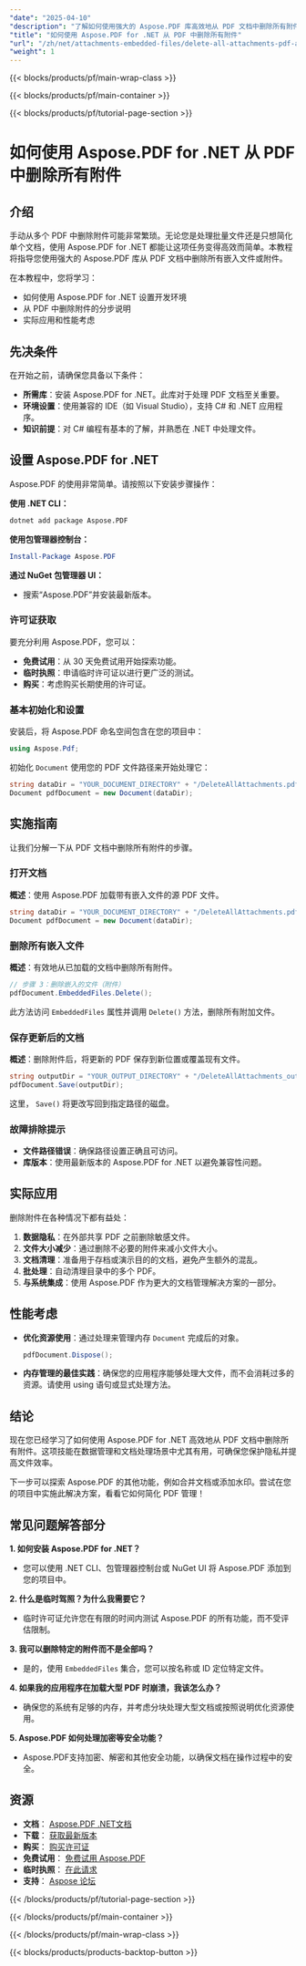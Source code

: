 ```yaml
---
"date": "2025-04-10"
"description": "了解如何使用强大的 Aspose.PDF 库高效地从 PDF 文档中删除所有附件。本分步指南将确保您的文档干净安全。"
"title": "如何使用 Aspose.PDF for .NET 从 PDF 中删除所有附件"
"url": "/zh/net/attachments-embedded-files/delete-all-attachments-pdf-aspose-pdf-net/"
"weight": 1
---
```


{{< blocks/products/pf/main-wrap-class >}}

{{< blocks/products/pf/main-container >}}

{{< blocks/products/pf/tutorial-page-section >}}


# 如何使用 Aspose.PDF for .NET 从 PDF 中删除所有附件

## 介绍

手动从多个 PDF 中删除附件可能非常繁琐。无论您是处理批量文件还是只想简化单个文档，使用 Aspose.PDF for .NET 都能让这项任务变得高效而简单。本教程将指导您使用强大的 Aspose.PDF 库从 PDF 文档中删除所有嵌入文件或附件。

在本教程中，您将学习：
- 如何使用 Aspose.PDF for .NET 设置开发环境
- 从 PDF 中删除附件的分步说明
- 实际应用和性能考虑

## 先决条件

在开始之前，请确保您具备以下条件：
- **所需库**：安装 Aspose.PDF for .NET。此库对于处理 PDF 文档至关重要。
- **环境设置**：使用兼容的 IDE（如 Visual Studio），支持 C# 和 .NET 应用程序。
- **知识前提**：对 C# 编程有基本的了解，并熟悉在 .NET 中处理文件。

## 设置 Aspose.PDF for .NET

Aspose.PDF 的使用非常简单。请按照以下安装步骤操作：

**使用 .NET CLI：**

```bash
dotnet add package Aspose.PDF
```

**使用包管理器控制台：**

```powershell
Install-Package Aspose.PDF
```

**通过 NuGet 包管理器 UI：**
- 搜索“Aspose.PDF”并安装最新版本。

### 许可证获取

要充分利用 Aspose.PDF，您可以：
- **免费试用**：从 30 天免费试用开始探索功能。
- **临时执照**：申请临时许可证以进行更广泛的测试。
- **购买**：考虑购买长期使用的许可证。

### 基本初始化和设置

安装后，将 Aspose.PDF 命名空间包含在您的项目中：

```csharp
using Aspose.Pdf;
```

初始化 `Document` 使用您的 PDF 文件路径来开始处理它：

```csharp
string dataDir = "YOUR_DOCUMENT_DIRECTORY" + "/DeleteAllAttachments.pdf";
Document pdfDocument = new Document(dataDir);
```

## 实施指南

让我们分解一下从 PDF 文档中删除所有附件的步骤。

### 打开文档

**概述**：使用 Aspose.PDF 加载带有嵌入文件的源 PDF 文件。

```csharp
string dataDir = "YOUR_DOCUMENT_DIRECTORY" + "/DeleteAllAttachments.pdf";
Document pdfDocument = new Document(dataDir);
```

### 删除所有嵌入文件

**概述**：有效地从已加载的文档中删除所有附件。

```csharp
// 步骤 3：删除嵌入的文件（附件）
pdfDocument.EmbeddedFiles.Delete();
```

此方法访问 `EmbeddedFiles` 属性并调用 `Delete()` 方法，删除所有附加文件。

### 保存更新后的文档

**概述**：删除附件后，将更新的 PDF 保存到新位置或覆盖现有文件。

```csharp
string outputDir = "YOUR_OUTPUT_DIRECTORY" + "/DeleteAllAttachments_out.pdf";
pdfDocument.Save(outputDir);
```

这里， `Save()` 将更改写回到指定路径的磁盘。

### 故障排除提示

- **文件路径错误**：确保路径设置正确且可访问。
- **库版本**：使用最新版本的 Aspose.PDF for .NET 以避免兼容性问题。

## 实际应用

删除附件在各种情况下都有益处：
1. **数据隐私**：在外部共享 PDF 之前删除敏感文件。
2. **文件大小减少**：通过删除不必要的附件来减小文件大小。
3. **文档清理**：准备用于存档或演示目的的文档，避免产生额外的混乱。
4. **批处理**：自动清理目录中的多个 PDF。
5. **与系统集成**：使用 Aspose.PDF 作为更大的文档管理解决方案的一部分。

## 性能考虑

- **优化资源使用**：通过处理来管理内存 `Document` 完成后的对象。
  
  ```csharp
  pdfDocument.Dispose();
  ```

- **内存管理的最佳实践**：确保您的应用程序能够处理大文件，而不会消耗过多的资源。请使用 using 语句或显式处理方法。

## 结论

现在您已经学习了如何使用 Aspose.PDF for .NET 高效地从 PDF 文档中删除所有附件。这项技能在数据管理和文档处理场景中尤其有用，可确保您保护隐私并提高文件效率。

下一步可以探索 Aspose.PDF 的其他功能，例如合并文档或添加水印。尝试在您的项目中实施此解决方案，看看它如何简化 PDF 管理！

## 常见问题解答部分

**1. 如何安装 Aspose.PDF for .NET？**
- 您可以使用 .NET CLI、包管理器控制台或 NuGet UI 将 Aspose.PDF 添加到您的项目中。

**2. 什么是临时驾照？为什么我需要它？**
- 临时许可证允许您在有限的时间内测试 Aspose.PDF 的所有功能，而不受评估限制。

**3. 我可以删除特定的附件而不是全部吗？**
- 是的，使用 `EmbeddedFiles` 集合，您可以按名称或 ID 定位特定文件。

**4. 如果我的应用程序在加载大型 PDF 时崩溃，我该怎么办？**
- 确保您的系统有足够的内存，并考虑分块处理大型文档或按照说明优化资源使用。

**5. Aspose.PDF 如何处理加密等安全功能？**
- Aspose.PDF支持加密、解密和其他安全功能，以确保文档在操作过程中的安全。

## 资源

- **文档**： [Aspose.PDF .NET文档](https://reference.aspose.com/pdf/net/)
- **下载**： [获取最新版本](https://releases.aspose.com/pdf/net/)
- **购买**： [购买许可证](https://purchase.aspose.com/buy)
- **免费试用**： [免费试用 Aspose.PDF](https://releases.aspose.com/pdf/net/)
- **临时执照**： [在此请求](https://purchase.aspose.com/temporary-license/)
- **支持**： [Aspose 论坛](https://forum.aspose.com/c/pdf/10)

{{< /blocks/products/pf/tutorial-page-section >}}

{{< /blocks/products/pf/main-container >}}

{{< /blocks/products/pf/main-wrap-class >}}

{{< blocks/products/products-backtop-button >}}